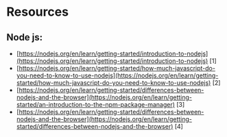 # Resources 
## Node js:
* [https://nodejs.org/en/learn/getting-started/introduction-to-nodejs](https://nodejs.org/en/learn/getting-started/introduction-to-nodejs) [1]
* [https://nodejs.org/en/learn/getting-started/how-much-javascript-do-you-need-to-know-to-use-nodejs](https://nodejs.org/en/learn/getting-started/how-much-javascript-do-you-need-to-know-to-use-nodejs) [2]
* [https://nodejs.org/en/learn/getting-started/differences-between-nodejs-and-the-browser](https://nodejs.org/en/learn/getting-started/an-introduction-to-the-npm-package-manager) [3]
* [https://nodejs.org/en/learn/getting-started/differences-between-nodejs-and-the-browser](https://nodejs.org/en/learn/getting-started/differences-between-nodejs-and-the-browser) [4]
